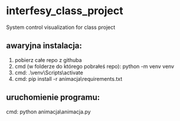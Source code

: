 # interfesy_class_project
System control visualization for class project

## awaryjna instalacja:

1. pobierz całe repo z githuba
2. cmd (w folderze do którego pobrałeś repo): python -m venv venv
3. cmd: .\venv\Scripts\activate
4. cmd: pip install -r animacja\requirements.txt

## uruchomienie programu:

cmd: python animacja\animacja.py
